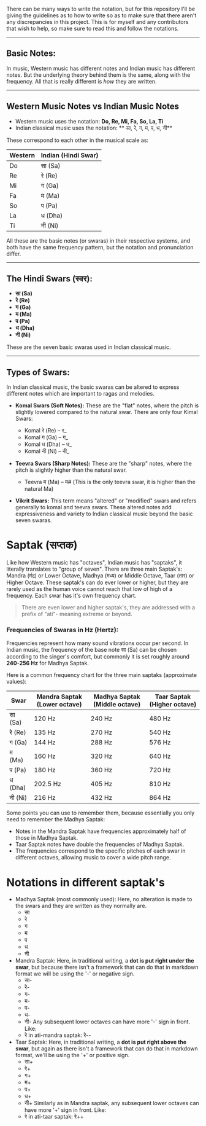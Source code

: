 There can be many ways to write the notation, but for this repository I'll be giving the guidelines as to how to write so as to make sure that there aren't any discrepancies in this project. This is for myself and any contributors that wish to help, so make sure to read this and follow the notations.

***

## Basic Notes:
In music, Western music has different notes and Indian music has different notes. But the underlying theory behind them is the same, along with the frequency. All that is really different is *how* they are written.

***

## Western Music Notes vs Indian Music Notes

- Western music uses the notation: **Do, Re, Mi, Fa, So, La, Ti**
- Indian classical music uses the notation: ** सा, रे, ग, म, प, ध, नी**

These correspond to each other in the musical scale as:

| Western | Indian (Hindi Swar) |
|---------|---------------------|
| Do      | सा (Sa)             |
| Re      | रे (Re)             |
| Mi      | ग (Ga)              |
| Fa      | म (Ma)              |
| So      | प (Pa)              |
| La      | ध (Dha)             |
| Ti      | नी (Ni)             |

All these are the basic notes (or swaras) in their respective systems, and both have the same frequency pattern, but the notation and pronunciation differ.

***

## The Hindi Swars (स्वर):

- **सा (Sa)** 
- **रे (Re)**
- **ग (Ga)**
- **म (Ma)**
- **प (Pa)**
- **ध (Dha)**
- **नी (Ni)**

These are the seven basic swaras used in Indian classical music.

***

## Types of Swars:

In Indian classical music, the basic swaras can be altered to express different notes which are important to ragas and melodies.

- **Komal Swars (Soft Notes):** These are the "flat" notes, where the pitch is slightly lowered compared to the natural swar. There are only four Kimal Swars:
  - Komal रे (Re) – र_
  - Komal ग (Ga) – ग_
  - Komal ध (Dha) – ध_
  - Komal नी (Ni) – नी_

- **Teevra Swars (Sharp Notes):** These are the "sharp" notes, where the pitch is slightly higher than the natural swar.
  - Teevra म (Ma) – म# (This is the only teevra swar, it is higher than the natural Ma)

- **Vikrit Swars:** This term means "altered" or "modified" swars and refers generally to komal and teevra swars. These altered notes add expressiveness and variety to Indian classical music beyond the basic seven swaras.

# Saptak (सप्तक)
Like how Western music has "octaves", Indian music has "saptaks", it literally translates to "group of seven". 
There are three main Saptak's: Mandra (मंद्र) or Lower Octave, Madhya (मध्य) or Middle Octave, Taar (तार) or Higher Octave. These saptak's can  do ever lower or higher, but they are rarely used as the human voice cannot reach that low of high of a frequency.
Each swar has it's own frequency chart.

> There are even lower and higher saptak's, they are addressed with a prefix of "ati"- meaning extreme or beyond.

### Frequencies of Swaras in Hz (Hertz):

Frequencies represent how many sound vibrations occur per second. In Indian music, the frequency of the base note सा (Sa) can be chosen according to the singer's comfort, but commonly it is set roughly around **240-256 Hz** for Madhya Saptak.

Here is a common frequency chart for the three main saptaks (approximate values):

| Swar | Mandra Saptak (Lower octave) | Madhya Saptak (Middle octave) | Taar Saptak (Higher octave) |
|-------|---------------------------|------------------------------|-----------------------------|
| सा (Sa)   | 120 Hz                     | 240 Hz                       | 480 Hz                      |
| रे (Re)   | 135 Hz                     | 270 Hz                       | 540 Hz                      |
| ग (Ga)    | 144 Hz                     | 288 Hz                       | 576 Hz                      |
| म (Ma)    | 160 Hz                     | 320 Hz                       | 640 Hz                      |
| प (Pa)    | 180 Hz                     | 360 Hz                       | 720 Hz                      |
| ध (Dha)   | 202.5 Hz                   | 405 Hz                       | 810 Hz                      |
| नी (Ni)   | 216 Hz                     | 432 Hz                       | 864 Hz                      |

Some points you can use to remember them, because essentially you only need to remember the Madhya Saptak:
- Notes in the Mandra Saptak have frequencies approximately half of those in Madhya Saptak.
- Taar Saptak notes have double the frequencies of Madhya Saptak.
- The frequencies correspond to the specific pitches of each swar in different octaves, allowing music to cover a wide pitch range.

# Notations in different saptak's
- Madhya Saptak (most commonly used):
Here, no alteration is made to the swars and they are written as they normally are.
    - सा
    - रे
    - ग
    - म
    - प
    - ध
    - नी
- Mandra Saptak: 
Here, in traditional writing, a **dot is put right under the swar**, but because there isn't a framework that can do that in markdown format we will be using the '-' or negative sign.
    - सा-
    - रे-
    - ग-
    - म-
    - प-
    - ध-
    - नी-
Any subsequent lower octaves can have more '-' sign in front.
Like:
    - रे in ati-mandra saptak: रे--
- Taar Saptak:
Here, in traditional writing, a **dot is put right above the swar**, but again as there isn't a framework that can do that in markdown format, we'll be using the '+' or positive sign.
    - सा+
    - रे+
    - ग+
    - म+
    - प+
    - ध+
    - नी+
Similarly as in Mandra saptak, any subsequent lower octaves can have more '+' sign in front.
Like:
    - रे in ati-taar saptak: रे++